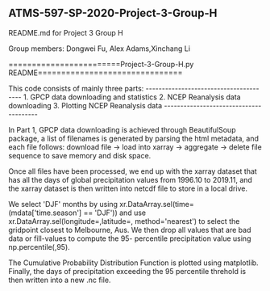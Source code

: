 ## ATMS-597-SP-2020-Project-3-Group-H
README.md for Project 3 Group H

Group members: Dongwei Fu, Alex Adams,Xinchang Li

========================Project-3-Group-H.py README===============================


This code consists of mainly three parts:
       ---------------------------------------
       1. GPCP data downloading and statistics
       2. NCEP Reanalysis data downloading
       3. Plotting NCEP Reanalysis data
       ---------------------------------------
       
       
In Part 1, GPCP data downloading is achieved through BeautifulSoup package,
a list of filenames is generated by parsing the html metadata, and each file
follows: download file -> load into xarray -> aggregate -> delete file
sequence to save memory and disk space. 

Once all files have been processed, we end up with the xarray dataset that has
all the days of global precipitation values from 1996.10 to 2019.11, and the 
xarray dataset is then written into netcdf file to store in a local drive. 

We select 'DJF' months by using xr.DataArray.sel(time=(mdata['time.season'] == 'DJF'))
and use xr.DataArray.sel(longitude=,latitude=, method='nearest') to select
the gridpoint closest to Melbourne, Aus.
We then drop all values that are bad data or fill-values to compute the 95-
percentile precipitation value using np.percentile(,95).

The Cumulative Probability Distribution Function is plotted using matplotlib.
Finally, the days of precipitation exceeding the 95 percentile threhold is then
written into a new .nc file.

     
      
       


